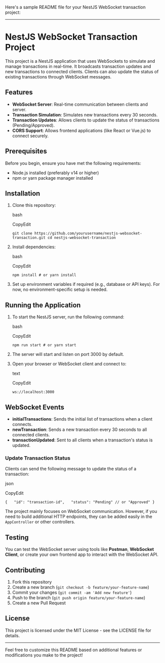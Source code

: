 Here's a sample README file for your NestJS WebSocket transaction project:

* * *

NestJS WebSocket Transaction Project
====================================

This project is a NestJS application that uses WebSockets to simulate and manage transactions in real-time. It broadcasts transaction updates and new transactions to connected clients. Clients can also update the status of existing transactions through WebSocket messages.

Features
--------

*   **WebSocket Server**: Real-time communication between clients and server.
*   **Transaction Simulation**: Simulates new transactions every 30 seconds.
*   **Transaction Updates**: Allows clients to update the status of transactions (Pending/Approved).
*   **CORS Support**: Allows frontend applications (like React or Vue.js) to connect securely.

Prerequisites
-------------

Before you begin, ensure you have met the following requirements:

*   Node.js installed (preferably v14 or higher)
*   npm or yarn package manager installed

Installation
------------

1.  Clone this repository:
    
    bash
    
    CopyEdit
    
    `git clone https://github.com/yourusername/nestjs-websocket-transaction.git cd nestjs-websocket-transaction`
    
2.  Install dependencies:
    
    bash
    
    CopyEdit
    
    `npm install # or yarn install`
    
3.  Set up environment variables if required (e.g., database or API keys). For now, no environment-specific setup is needed.
    

Running the Application
-----------------------

1.  To start the NestJS server, run the following command:
    
    bash
    
    CopyEdit
    
    `npm run start # or yarn start`
    
2.  The server will start and listen on port 3000 by default.
    
3.  Open your browser or WebSocket client and connect to:
    
    text
    
    CopyEdit
    
    `ws://localhost:3000`
    

WebSocket Events
----------------

*   **initialTransactions**: Sends the initial list of transactions when a client connects.
*   **newTransaction**: Sends a new transaction every 30 seconds to all connected clients.
*   **transactionUpdated**: Sent to all clients when a transaction's status is updated.

### Update Transaction Status

Clients can send the following message to update the status of a transaction:

json

CopyEdit

`{   "id": "transaction-id",   "status": "Pending" // or "Approved" }`



The project mainly focuses on WebSocket communication. However, if you need to build additional HTTP endpoints, they can be added easily in the `AppController` or other controllers.

Testing
-------

You can test the WebSocket server using tools like **Postman**, **WebSocket Client**, or create your own frontend app to interact with the WebSocket API.

Contributing
------------

1.  Fork this repository
2.  Create a new branch (`git checkout -b feature/your-feature-name`)
3.  Commit your changes (`git commit -am 'Add new feature'`)
4.  Push to the branch (`git push origin feature/your-feature-name`)
5.  Create a new Pull Request

License
-------

This project is licensed under the MIT License - see the LICENSE file for details.

* * *

Feel free to customize this README based on additional features or modifications you make to the project!